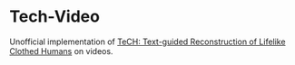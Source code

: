 # Tech-Video
Unofficial implementation of [TeCH: Text-guided Reconstruction of Lifelike Clothed Humans](https://github.com/huangyangyi/TeCH) on videos.